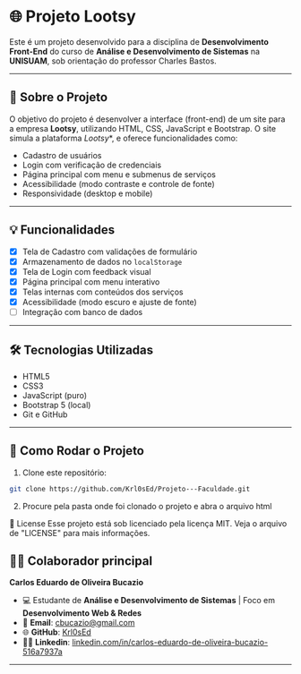 # 🌐 Projeto Lootsy

Este é um projeto desenvolvido para a disciplina de **Desenvolvimento Front-End** do curso de **Análise e Desenvolvimento de Sistemas** na **UNISUAM**, sob orientação do professor Charles Bastos.

---

## 🧠 Sobre o Projeto

O objetivo do projeto é desenvolver a interface (front-end) de um site para a empresa **Lootsy**, utilizando HTML, CSS, JavaScript e Bootstrap. O site simula a plataforma *Lootsy**, e oferece funcionalidades como:

- Cadastro de usuários
- Login com verificação de credenciais
- Página principal com menu e submenus de serviços
- Acessibilidade (modo contraste e controle de fonte)
- Responsividade (desktop e mobile)

---

## 💡 Funcionalidades

- [X] Tela de Cadastro com validações de formulário
- [X] Armazenamento de dados no `localStorage`
- [X] Tela de Login com feedback visual
- [X] Página principal com menu interativo
- [X] Telas internas com conteúdos dos serviços
- [X] Acessibilidade (modo escuro e ajuste de fonte)
- [ ] Integração com banco de dados

---

## 🛠️ Tecnologias Utilizadas

- HTML5
- CSS3
- JavaScript (puro)
- Bootstrap 5 (local)
- Git e GitHub

---

## 📁 Como Rodar o Projeto

1. Clone este repositório:
```bash
git clone https://github.com/Krl0sEd/Projeto---Faculdade.git
````

2. Procure pela pasta onde foi clonado o projeto e abra o arquivo html

📝 License
Esse projeto está sob licenciado pela licença MIT.
Veja o arquivo de "LICENSE" para mais informações.


## 👩‍💻 Colaborador principal

**Carlos Eduardo de Oliveira Bucazio**
- 💻 Estudante de **Análise e Desenvolvimento de Sistemas** | Foco em **Desenvolvimento Web & Redes**
- 📧 **Email**: [cbucazio@gmail.com](mailto:cbucazio@gmail.com)
- 🌐 **GitHub**: [Krl0sEd](https://github.com/Krl0sEd)
- 🧑‍💼 **Linkedin**: [linkedin.com/in/carlos-eduardo-de-oliveira-bucazio-516a7937a](https://www.linkedin.com/in/carlos-eduardo-de-oliveira-bucazio-516a7937a)


---

